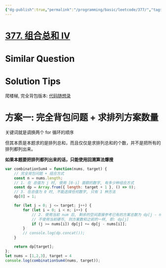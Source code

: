 ```yaml
---
{"dg-publish":true,"permalink":"/programming/basic/leetcode/377/","tags":["leetcode/dp/knapsack/complete","leetcode/dp/combination","leetcode/backtracking/permutation","leetcode/unsolved"]}
---
```



# [377. 组合总和 Ⅳ](https://leetcode.cn/problems/combination-sum-iv/)

# Similar Question

# Solution Tips

爬楼梯, 完全背包版本: [代码随想录](https://programmercarl.com/0070.%E7%88%AC%E6%A5%BC%E6%A2%AF%E5%AE%8C%E5%85%A8%E8%83%8C%E5%8C%85%E7%89%88%E6%9C%AC.html#%E6%80%9D%E8%B7%AF)

# 方案一: 完全背包问题 + 求排列方案数量

关键词就是调换两个 for 循环的顺序

但其本质是本题求的是排列总和，而且仅仅是求排列总和的个数，并不是把所有的排列都列出来。

**如果本题要把排列都列出来的话，只能使用回溯算法爆搜**

```js
var combinationSum4 = function(nums, target) {
    // 完全背包问题 + 组合方式
    const n = nums.length;
    // 1. 在 总值为 j 时, 使用 [0-i] 面额的数字, 有多少种组合方式
    const dp = Array.from({ length: target + 1 }, () => 0);
    // 3. 在总值为 0 时, 不能选择任何数字, 只有 1 种方法
    dp[0] = 1;

    for (let j = 0; j <= target; j++) {
        for (let i = 0; i < n; i++) {
            // 2. 使用当前 num 后, 剩余的空间直接参考已有的方案总数为 dp[j - nums[i]]
            // 不使用当前硬币, 则方案数和之前的一样, 即: dp[j]
            if (j >= nums[i]) dp[j] += dp[j - nums[i]];
        }
        // console.log(dp.concat());
    }

    return dp[target];
};
let nums = [1,2,3], target = 4
console.log(combinationSum4(nums, target));
```

